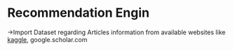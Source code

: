 # Recommendation Engin
->Import Dataset regarding Articles information from available websites like [kaggle](https://www.kaggle.com), google.scholar.com

